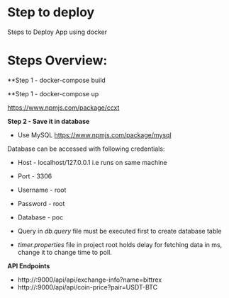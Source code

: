 # Step to deploy
Steps to Deploy App using docker

# Steps Overview:
**Step 1 - docker-compose build

**Step 1 - docker-compose up

https://www.npmjs.com/package/ccxt

**Step 2 - Save it in database**
- Use MySQL
https://www.npmjs.com/package/mysql

Database can be accessed with following credentials:
- Host - localhost/127.0.0.1 i.e runs on same machine
- Port - 3306
- Username - root
- Password - root
- Database - poc

- Query in *db.query* file must be executed first to create database table

- *timer.properties* file in project root holds delay for fetching data in ms, change it to change time to poll.

**API Endpoints**
- http://<host>:9000/api/api/exchange-info?name=bittrex
- http://<host>:9000/api/api/coin-price?pair=USDT-BTC
